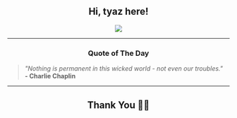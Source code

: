 <h2 align="center"> Hi, tyaz here!</h2>

<p align="center">
<a href="https://github.com/tyazx" alt="github streak"><img src="https://dvst-streak.herokuapp.com/?user=tyazx&theme=tokyonight&fire=DD472C"></a>
</p>

<hr>
<h3 align="center">Quote of The Day</h3>
<p align="center">
<blockquote>
<i>"Nothing is permanent in this wicked world - not even our troubles."</i>
<br>
<b>- Charlie Chaplin</b>
</blockquote>
</p>


<hr>
<h2 align="center">Thank You 🙏🏼</h2>
